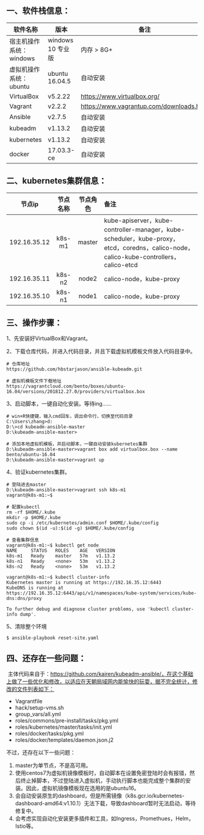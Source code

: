 ## **一、软件栈信息：**

| 软件名称                | 版本              | 备注                                     |
| ----------------------- | ----------------- | ---------------------------------------- |
| 宿主机操作系统：windows | windows 10 专业版 | 内存 > 8G+                               |
| 虚拟机操作系统：ubuntu  | ubuntu 16.04.5    | 自动安装                                 |
| VirtualBox              | v5.2.22           | https://www.virtualbox.org/              |
| Vagrant                 | v2.2.2            | https://www.vagrantup.com/downloads.html |
| Ansible                 | v2.7.5            | 自动安装                                 |
| kubeadm                 | v1.13.2           | 自动安装                                 |
| kubernetes              | v1.13.2           | 自动安装                                 |
| docker                  | 17.03.3-ce        | 自动安装                                 |

## **二、kubernetes集群信息：**

|    节点ip    | 节点名称 | 节点角色 | 备注                                                         |
| :----------: | :------: | :------: | :----------------------------------------------------------- |
| 192.16.35.12 |  k8s-m1  |  master  | kube-apiserver，kube-controller-manager，kube-scheduler，kube-proxy，etcd，coredns，calico-node，calico-kube-controllers，calico-etcd |
| 192.16.35.11 |  k8s-n2  |  node2   | calico-node，kube-proxy                                      |
| 192.16.35.10 |  k8s-n1  |  node1   | calico-node，kube-proxy                                      |

## **三、操作步骤：**

1、先安装好VirtualBox和Vagrant。

2、下载仓库代码，并进入代码目录，并且下载虚拟机模板文件放入代码目录中。

```
# 仓库地址
https://github.com/hbstarjason/ansible-kubeadm.git

# 虚拟机模板文件下载地址
https://vagrantcloud.com/bento/boxes/ubuntu-16.04/versions/201812.27.0/providers/virtualbox.box
```

3、启动脚本，一键自动化安装。等待ing……

```
# win+R快捷键，输入cmd回车，调出命令行，切换至代码目录
C:\Users\zhang>d:
D:\>cd kubeadm-ansible-master
D:\kubeadm-ansible-master>

# 添加本地虚拟机模板，并启动脚本，一键自动安装kubernetes集群
D:\kubeadm-ansible-master>vagrant box add virtualbox.box --name bento/ubuntu-16.04
D:\kubeadm-ansible-master>vagrant up
```

4、验证kubernetes集群。

```
# 登陆进去master
D:\kubeadm-ansible-master>vagrant ssh k8s-m1
vagrant@k8s-m1:~$
```

```
# 配置kubectl
rm -rf $HOME/.kube
mkdir -p $HOME/.kube
sudo cp -i /etc/kubernetes/admin.conf $HOME/.kube/config
sudo chown $(id -u):$(id -g) $HOME/.kube/config
```

```
# 查看集群信息
vagrant@k8s-m1:~$ kubectl get node
NAME     STATUS   ROLES    AGE   VERSION
k8s-m1   Ready    master   57m   v1.13.2
k8s-n1   Ready    <none>   53m   v1.13.2
k8s-n2   Ready    <none>   53m   v1.13.2

vagrant@k8s-m1:~$ kubectl cluster-info
Kubernetes master is running at https://192.16.35.12:6443
KubeDNS is running at https://192.16.35.12:6443/api/v1/namespaces/kube-system/services/kube-dns:dns/proxy

To further debug and diagnose cluster problems, use 'kubectl cluster-info dump'.
```

5、清除整个环境

```
$ ansible-playbook reset-site.yaml
```

## **四、还存在一些问题：**

​    主体代码来自于：https://github.com/kairen/kubeadm-ansible/，在这个基础上做了一些优化和修改，以适应在天朝局域网内能愉快的玩耍，据不完全统计，修改的文件列表如下：

- Vagrantfile
- hack/setup-vms.sh
- group_vars/all.yml
- roles/commons/pre-install/tasks/pkg.yml
- roles/kubernetes/master/tasks/init.yml
- roles/docker/tasks/pkg.yml
- roles/docker/templates/daemon.json.j2



不过，还存在以下一些问题：

1. master为单节点，不是高可用。
2. 使用centos7为虚拟机镜像模板时，自动脚本在设置免密登陆时会有报错，然后终止掉脚本，不过登陆进入虚拟机，手动执行脚本也能完成整个集群的安装。因此，虚拟机镜像模板现在选用的是ubuntu16。
3. 会自动安装原生的dashboard，但是所需镜像（k8s.gcr.io/kubernetes-dashboard-amd64:v1.10.1）无法下载，导致dashboard暂时无法启动，等待修复中。
4. 会考虑实现自动化安装更多插件和工具，如Ingress，Promethues，Helm，Istio等。
